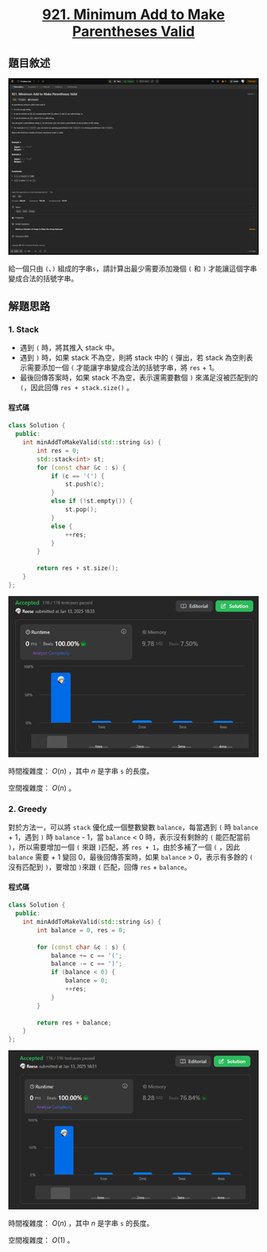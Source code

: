 # <center> [921. Minimum Add to Make Parentheses Valid](https://leetcode.com/problems/minimum-add-to-make-parentheses-valid/description/) </center>

## 題目敘述

[![](https://raw.githubusercontent.com/reese60525/ForPicGo/main/ForPicGo/Pictures/202501131822996.png)](https://raw.githubusercontent.com/reese60525/ForPicGo/main/ForPicGo/Pictures/202501131822996.png)

給一個只由 `(`、`)` 組成的字串`s`，請計算出最少需要添加幾個 `(` 和 `)` 才能讓這個字串變成合法的括號字串。

## 解題思路

### 1. Stack

- 遇到 `(` 時，將其推入 stack 中。
- 遇到 `)` 時，如果 stack 不為空，則將 stack 中的 `(` 彈出，若 stack 為空則表示需要添加一個 `(` 才能讓字串變成合法的括號字串，將 `res` + 1。
- 最後回傳答案時，如果 stack 不為空，表示還需要數個 `)` 來滿足沒被匹配到的 `(`，因此回傳 `res + stack.size()` 。

#### 程式碼

```cpp {.line-numbers}
class Solution {
  public:
    int minAddToMakeValid(std::string &s) {
        int res = 0;
        std::stack<int> st;
        for (const char &c : s) {
            if (c == '(') {
                st.push(c);
            }
            else if (!st.empty()) {
                st.pop();
            }
            else {
                ++res;
            }
        }

        return res + st.size();
    }
};
```

[![](https://raw.githubusercontent.com/reese60525/ForPicGo/main/ForPicGo/Pictures/202501131834576.png)](https://raw.githubusercontent.com/reese60525/ForPicGo/main/ForPicGo/Pictures/202501131834576.png)

時間複雜度： $O(n)$ ，其中 $n$ 是字串 `s` 的長度。

空間複雜度： $O(n)$ 。

### 2. Greedy

對於方法一，可以將 `stack` 優化成一個整數變數 `balance`，每當遇到 `(` 時 `balance` + 1，遇到 `)` 時 `balance` - 1，當 `balance` < 0 時，表示沒有剩餘的 `(` 能匹配當前 `)`，所以需要增加一個 `(` 來跟 `)`匹配，將 `res + 1`，由於多補了一個 `(` ，因此 `balance` 需要 + 1 變回 0，最後回傳答案時，如果 `balance` > 0，表示有多餘的 `(` 沒有匹配到 `)`，要增加 `)`來跟 `(` 匹配，回傳 `res` + `balance`。

#### 程式碼

```cpp {.line-numbers}
class Solution {
  public:
    int minAddToMakeValid(std::string &s) {
        int balance = 0, res = 0;

        for (const char &c : s) {
            balance += c == '(';
            balance -= c == ')';
            if (balance < 0) {
                balance = 0;
                ++res;
            }
        }

        return res + balance;
    }
};
```

[![](https://raw.githubusercontent.com/reese60525/ForPicGo/main/ForPicGo/Pictures/202501131831811.png)](https://raw.githubusercontent.com/reese60525/ForPicGo/main/ForPicGo/Pictures/202501131831811.png)

時間複雜度： $O(n)$ ，其中 $n$ 是字串 `s` 的長度。

空間複雜度： $O(1)$ 。
